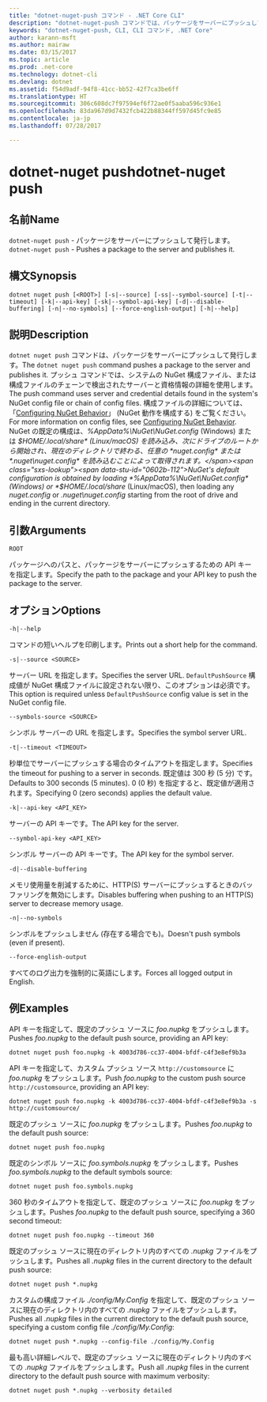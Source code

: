 ```yaml
---
title: "dotnet-nuget-push コマンド - .NET Core CLI"
description: "dotnet-nuget-push コマンドでは、パッケージをサーバーにプッシュして発行します。"
keywords: "dotnet-nuget-push, CLI, CLI コマンド, .NET Core"
author: karann-msft
ms.author: mairaw
ms.date: 03/15/2017
ms.topic: article
ms.prod: .net-core
ms.technology: dotnet-cli
ms.devlang: dotnet
ms.assetid: f54d9adf-94f8-41cc-bb52-42f7ca3be6ff
ms.translationtype: HT
ms.sourcegitcommit: 306c608dc7f97594ef6f72ae0f5aaba596c936e1
ms.openlocfilehash: 83da967d9d7432fcb422b88344ff597d45fc9e85
ms.contentlocale: ja-jp
ms.lasthandoff: 07/28/2017

---
```


# <a name="dotnet-nuget-push"></a><span data-ttu-id="0602b-104">dotnet-nuget push</span><span class="sxs-lookup"><span data-stu-id="0602b-104">dotnet-nuget push</span></span>

## <a name="name"></a><span data-ttu-id="0602b-105">名前</span><span class="sxs-lookup"><span data-stu-id="0602b-105">Name</span></span>

<span data-ttu-id="0602b-106">`dotnet-nuget push` - パッケージをサーバーにプッシュして発行します。</span><span class="sxs-lookup"><span data-stu-id="0602b-106">`dotnet-nuget push` - Pushes a package to the server and publishes it.</span></span>

## <a name="synopsis"></a><span data-ttu-id="0602b-107">構文</span><span class="sxs-lookup"><span data-stu-id="0602b-107">Synopsis</span></span>

`dotnet nuget push [<ROOT>] [-s|--source] [-ss|--symbol-source] [-t|--timeout] [-k|--api-key] [-sk|--symbol-api-key] [-d|--disable-buffering] [-n|--no-symbols] [--force-english-output] [-h|--help]`

## <a name="description"></a><span data-ttu-id="0602b-108">説明</span><span class="sxs-lookup"><span data-stu-id="0602b-108">Description</span></span>

<span data-ttu-id="0602b-109">`dotnet nuget push` コマンドは、パッケージをサーバーにプッシュして発行します。</span><span class="sxs-lookup"><span data-stu-id="0602b-109">The `dotnet nuget push` command pushes a package to the server and publishes it.</span></span> <span data-ttu-id="0602b-110">プッシュ コマンドでは、システムの NuGet 構成ファイル、または構成ファイルのチェーンで検出されたサーバーと資格情報の詳細を使用します。</span><span class="sxs-lookup"><span data-stu-id="0602b-110">The push command uses server and credential details found in the system's NuGet config file or chain of config files.</span></span> <span data-ttu-id="0602b-111">構成ファイルの詳細については、「[Configuring NuGet Behavior](/nuget/consume-packages/configuring-nuget-behavior)」 (NuGet 動作を構成する) をご覧ください。</span><span class="sxs-lookup"><span data-stu-id="0602b-111">For more information on config files, see [Configuring NuGet Behavior](/nuget/consume-packages/configuring-nuget-behavior).</span></span> <span data-ttu-id="0602b-112">NuGet の既定の構成は、*%AppData%\NuGet\NuGet.config* (Windows) または *$HOME/.local/share* (Linux/macOS) を読み込み、次にドライブのルートから開始され、現在のディレクトリで終わる、任意の *nuget.config* または *.nuget\nuget.config* を読み込むことによって取得されます。</span><span class="sxs-lookup"><span data-stu-id="0602b-112">NuGet's default configuration is obtained by loading *%AppData%\NuGet\NuGet.config* (Windows) or *$HOME/.local/share* (Linux/macOS), then loading any *nuget.config* or *.nuget\nuget.config* starting from the root of drive and ending in the current directory.</span></span>

## <a name="arguments"></a><span data-ttu-id="0602b-113">引数</span><span class="sxs-lookup"><span data-stu-id="0602b-113">Arguments</span></span>

`ROOT`

<span data-ttu-id="0602b-114">パッケージへのパスと、パッケージをサーバーにプッシュするための API キーを指定します。</span><span class="sxs-lookup"><span data-stu-id="0602b-114">Specify the path to the package and your API key to push the package to the server.</span></span>

## <a name="options"></a><span data-ttu-id="0602b-115">オプション</span><span class="sxs-lookup"><span data-stu-id="0602b-115">Options</span></span>

`-h|--help`

<span data-ttu-id="0602b-116">コマンドの短いヘルプを印刷します。</span><span class="sxs-lookup"><span data-stu-id="0602b-116">Prints out a short help for the command.</span></span>  

`-s|--source <SOURCE>`

<span data-ttu-id="0602b-117">サーバー URL を指定します。</span><span class="sxs-lookup"><span data-stu-id="0602b-117">Specifies the server URL.</span></span> <span data-ttu-id="0602b-118">`DefaultPushSource` 構成値が NuGet 構成ファイルに設定されない限り、このオプションは必須です。</span><span class="sxs-lookup"><span data-stu-id="0602b-118">This option is required unless `DefaultPushSource` config value is set in the NuGet config file.</span></span>

`--symbols-source <SOURCE>`

<span data-ttu-id="0602b-119">シンボル サーバーの URL を指定します。</span><span class="sxs-lookup"><span data-stu-id="0602b-119">Specifies the symbol server URL.</span></span>

`-t|--timeout <TIMEOUT>`

<span data-ttu-id="0602b-120">秒単位でサーバーにプッシュする場合のタイムアウトを指定します。</span><span class="sxs-lookup"><span data-stu-id="0602b-120">Specifies the timeout for pushing to a server in seconds.</span></span> <span data-ttu-id="0602b-121">既定値は 300 秒 (5 分) です。</span><span class="sxs-lookup"><span data-stu-id="0602b-121">Defaults to 300 seconds (5 minutes).</span></span> <span data-ttu-id="0602b-122">0 (0 秒) を指定すると、既定値が適用されます。</span><span class="sxs-lookup"><span data-stu-id="0602b-122">Specifying 0 (zero seconds) applies the default value.</span></span>

`-k|--api-key <API_KEY>`

<span data-ttu-id="0602b-123">サーバーの API キーです。</span><span class="sxs-lookup"><span data-stu-id="0602b-123">The API key for the server.</span></span>

`--symbol-api-key <API_KEY>`

<span data-ttu-id="0602b-124">シンボル サーバーの API キーです。</span><span class="sxs-lookup"><span data-stu-id="0602b-124">The API key for the symbol server.</span></span>

`-d|--disable-buffering`

<span data-ttu-id="0602b-125">メモリ使用量を削減するために、HTTP(S) サーバーにプッシュするときのバッファリングを無効にします。</span><span class="sxs-lookup"><span data-stu-id="0602b-125">Disables buffering when pushing to an HTTP(S) server to decrease memory usage.</span></span>

`-n|--no-symbols`

<span data-ttu-id="0602b-126">シンボルをプッシュしません (存在する場合でも)。</span><span class="sxs-lookup"><span data-stu-id="0602b-126">Doesn't push symbols (even if present).</span></span>

`--force-english-output`

<span data-ttu-id="0602b-127">すべてのログ出力を強制的に英語にします。</span><span class="sxs-lookup"><span data-stu-id="0602b-127">Forces all logged output in English.</span></span>

## <a name="examples"></a><span data-ttu-id="0602b-128">例</span><span class="sxs-lookup"><span data-stu-id="0602b-128">Examples</span></span>

<span data-ttu-id="0602b-129">API キーを指定して、既定のプッシュ ソースに *foo.nupkg* をプッシュします。</span><span class="sxs-lookup"><span data-stu-id="0602b-129">Pushes *foo.nupkg* to the default push source, providing an API key:</span></span>

`dotnet nuget push foo.nupkg -k 4003d786-cc37-4004-bfdf-c4f3e8ef9b3a`

<span data-ttu-id="0602b-130">API キーを指定して、カスタム プッシュ ソース `http://customsource` に *foo.nupkg* をプッシュします。</span><span class="sxs-lookup"><span data-stu-id="0602b-130">Push *foo.nupkg* to the custom push source `http://customsource`, providing an API key:</span></span>

`dotnet nuget push foo.nupkg -k 4003d786-cc37-4004-bfdf-c4f3e8ef9b3a -s http://customsource/` 

<span data-ttu-id="0602b-131">既定のプッシュ ソースに *foo.nupkg* をプッシュします。</span><span class="sxs-lookup"><span data-stu-id="0602b-131">Pushes *foo.nupkg* to the default push source:</span></span>

`dotnet nuget push foo.nupkg` 

<span data-ttu-id="0602b-132">既定のシンボル ソースに *foo.symbols.nupkg* をプッシュします。</span><span class="sxs-lookup"><span data-stu-id="0602b-132">Pushes *foo.symbols.nupkg* to the default symbols source:</span></span>

`dotnet nuget push foo.symbols.nupkg`

<span data-ttu-id="0602b-133">360 秒のタイムアウトを指定して、既定のプッシュ ソースに *foo.nupkg* をプッシュします。</span><span class="sxs-lookup"><span data-stu-id="0602b-133">Pushes *foo.nupkg* to the default push source, specifying a 360 second timeout:</span></span>

`dotnet nuget push foo.nupkg --timeout 360`

<span data-ttu-id="0602b-134">既定のプッシュ ソースに現在のディレクトリ内のすべての *.nupkg* ファイルをプッシュします。</span><span class="sxs-lookup"><span data-stu-id="0602b-134">Pushes all *.nupkg* files in the current directory to the default push source:</span></span>

`dotnet nuget push *.nupkg`

<span data-ttu-id="0602b-135">カスタムの構成ファイル *./config/My.Config* を指定して、既定のプッシュ ソースに現在のディレクトリ内のすべての *.nupkg* ファイルをプッシュします。</span><span class="sxs-lookup"><span data-stu-id="0602b-135">Pushes all *.nupkg* files in the current directory to the default push source, specifying a custom config file *./config/My.Config*:</span></span>

`dotnet nuget push *.nupkg --config-file ./config/My.Config`

<span data-ttu-id="0602b-136">最も高い詳細レベルで、既定のプッシュ ソースに現在のディレクトリ内のすべての *.nupkg* ファイルをプッシュします。</span><span class="sxs-lookup"><span data-stu-id="0602b-136">Push all *.nupkg* files in the current directory to the default push source with maximum verbosity:</span></span>

`dotnet nuget push *.nupkg --verbosity detailed`

